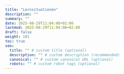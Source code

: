 ```yaml
---
title: "Lernsituationen"
description: ""
summary: ""
date: 2025-08-29T11:04:00+02:00
lastmod: 2025-08-29T11:04:00+02:00
draft: false
weight: 101
toc: true
seo:
  title: "" # custom title (optional)
  description: "" # custom description (recommended)
  canonical: "" # custom canonical URL (optional)
  robots: "" # custom robot tags (optional)
---
```

